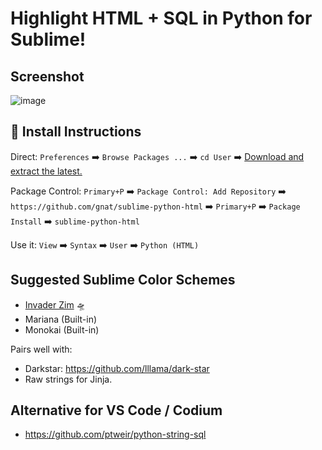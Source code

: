# Highlight HTML + SQL in Python for Sublime!

## Screenshot

![image](https://user-images.githubusercontent.com/24665/183111942-9d6e8dc7-6b82-47fb-9492-07d25ffc6523.png)

## 🚨 Install Instructions

Direct: `Preferences` ➡️ `Browse Packages ...` ➡️ `cd User` ➡️ [Download and extract the latest.](https://github.com/gnat/sublime-python-html/archive/refs/heads/main.zip)

Package Control: `Primary+P` ➡️ `Package Control: Add Repository` ➡️ `https://github.com/gnat/sublime-python-html` ➡️ `Primary+P` ➡️ `Package Install` ➡️ `sublime-python-html`

Use it: `View` ➡️ `Syntax` ➡️ `User` ➡️ `Python (HTML)`

## Suggested Sublime Color Schemes

* [Invader Zim](https://github.com/gnat/sublime-invader-zim) 🛸
* Mariana (Built-in)
* Monokai (Built-in)

Pairs well with:
* Darkstar: https://github.com/lllama/dark-star
* Raw strings for Jinja.

## Alternative for VS Code / Codium

* https://github.com/ptweir/python-string-sql
